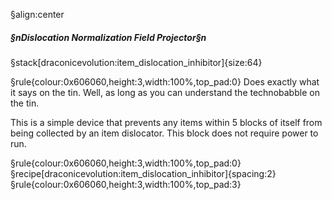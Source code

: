 §align:center
##### §nDislocation Normalization Field Projector§n

§stack[draconicevolution:item_dislocation_inhibitor]{size:64}

§rule{colour:0x606060,height:3,width:100%,top_pad:0}
Does exactly what it says on the tin. Well, as long as you can understand the technobabble on the tin.

This is a simple device that prevents any items within 5 blocks of itself from being collected by an item dislocator. This block does not require power to run.

§rule{colour:0x606060,height:3,width:100%,top_pad:0}
§recipe[draconicevolution:item_dislocation_inhibitor]{spacing:2}
§rule{colour:0x606060,height:3,width:100%,top_pad:3}